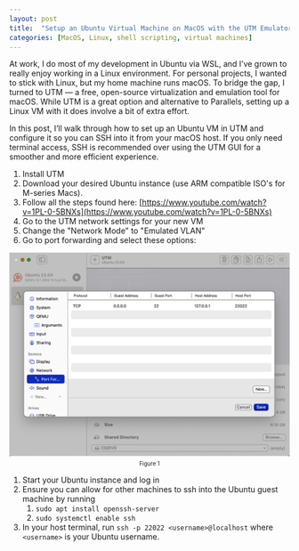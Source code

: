 ```yaml
---
layout: post
title:  "Setup an Ubuntu Virtual Machine on MacOS with the UTM Emulator"
categories: [MacOS, Linux, shell scripting, virtual machines]
---
```


At work, I do most of my development in Ubuntu via WSL, and I’ve grown to really enjoy working in a Linux environment. For personal projects, I wanted to stick with Linux, but my home machine runs macOS. To bridge the gap, I turned to UTM — a free, open-source virtualization and emulation tool for macOS. While UTM is a great option and alternative to Parallels, setting up a Linux VM with it does involve a bit of extra effort.

In this post, I’ll walk through how to set up an Ubuntu VM in UTM and configure it so you can SSH into it from your macOS host. If you only need terminal access, SSH is recommended over using the UTM GUI for a smoother and more efficient experience.

1. Install UTM
1. Download your desired Ubuntu instance (use ARM compatible ISO's for M-series Macs).
1. Follow all the steps found here: [https://www.youtube.com/watch?v=1PL-0-5BNXs](https://www.youtube.com/watch?v=1PL-0-5BNXs)
1. Go to the UTM network settings for your new VM
1. Change the "Network Mode" to "Emulated VLAN"
1. Go to port forwarding and select these options: 

<div style="display: flex;">
    <div style="flex: 100%; text-align: center;">
        <img src="/images/utm/port-forwarding.png" alt="Port forwarding">
        <span style="font-size: 10px">Figure 1</span>
    </div>
</div>

1. Start your Ubuntu instance and log in
1. Ensure you can allow for other machines to ssh into the Ubuntu guest machine by running 
    1. `sudo apt install openssh-server`
    1. `sudo systemctl enable ssh`
1. In your host terminal, run `ssh -p 22022 <username>@localhost` where `<username>` is your Ubuntu username.
